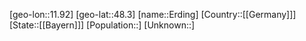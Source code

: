 ﻿---
location: [48.3,11.92]
type: City
tags:
- geo/City


SpocWebEntityId: 30045
isDeleted: false
confidential: public

---
[geo-lon::11.92]
[geo-lat::48.3]
[name::Erding]
[Country::[[Germany]]]
[State::[[Bayern]]]
[Population::]
[Unknown::]

